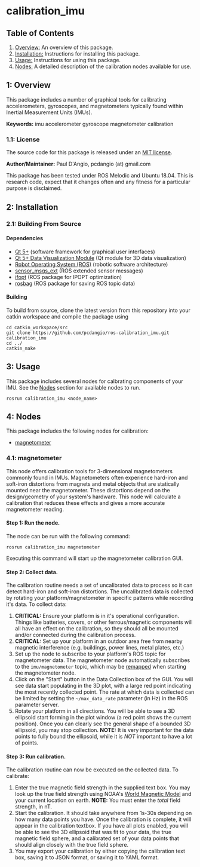 # calibration_imu

## Table of Contents

1. [Overview:](#1-overview) An overview of this package.
2. [Installation:](#2-installation) Instructions for installing this package.
3. [Usage:](#3-usage) Instructions for using this package.
4. [Nodes:](#4-nodes) A detailed description of the calibration nodes available for use.

## 1: Overview

This package includes a number of graphical tools for calibrating accelerometers, gyroscopes, and magnetometers typically found within Inertial Measurement Units (IMUs).

**Keywords:** imu accelerometer gyroscope magnetometer calibration

### 1.1: License

The source code for this package is released under an [MIT license](LICENSE).

**Author/Maintainer:** Paul D'Angio, pcdangio (at) gmail.com

This package has been tested under ROS Melodic and Ubuntu 18.04. This is research code, expect that it changes often and any fitness for a particular purpose is disclaimed.

## 2: Installation

### 2.1: Building From Source

#### Dependencies

- [Qt 5+](https://doc.qt.io/qt-5/) (software framework for graphical user interfaces)
- [Qt 5+ Data Visualization Module](https://doc.qt.io/qt-5/qtdatavisualization-index.html) (Qt module for 3D data visualization)
- [Robot Operating System (ROS)](http://wiki.ros.org) (robotic software architecture)
- [sensor_msgs_ext](https://github.com/pcdangio/ros-sensor_msgs_ext) (ROS extended sensor messages)
- [ifopt](http://wiki.ros.org/ifopt) (ROS package for IPOPT optimization)
- [rosbag](http://wiki.ros.org/rosbag) (ROS package for saving ROS topic data)

#### Building

To build from source, clone the latest version from this repository into your catkin workspace and compile the package using

```
cd catkin_workspace/src
git clone https://github.com/pcdangio/ros-calibration_imu.git calibration_imu
cd ../
catkin_make
```

## 3: Usage

This package includes several nodes for calbrating components of your IMU. See the [Nodes](#nodes) section for available nodes to run.

```
rosrun calibration_imu <node_name>
```

## 4: Nodes

This package includes the following nodes for calibration:

- [magnetometer](#41-magnetometer)

### 4.1: magnetometer

This node offers calibration tools for 3-dimensional magnetometers commonly found in IMUs. Magnetometers often experience hard-iron and soft-iron distortions from magnets and metal objects that are statically mounted near the magnetometer. These distortions depend on the design/geometry of your system's hardware. This node will calculate a calibration that reduces these effects and gives a more accurate magnetometer reading.

#### Step 1: Run the node.

The node can be run with the following command:

```
rosrun calibration_imu magnetometer
```

Executing this command will start up the magnetometer calibration GUI.

#### Step 2: Collect data.

The calibration routine needs a set of uncalibrated data to process so it can detect hard-iron and soft-iron distortions. The uncalibrated data is collected by rotating your platform/magnetometer in specific patterns while recording it's data.  To collect data:

1. **CRITICAL:** Ensure your platform is in it's operational configuration. Things like batteries, covers, or other ferrous/magnetic components will all have an effect on the calibration, so they should all be mounted and/or connected during the calibration process.
2. **CRITICAL:** Set up your platform in an outdoor area free from nearby magnetic interference (e.g. buildings, power lines, metal plates, etc.)
3. Set up the node to subscribe to your platform's ROS topic for magnetometer data. The magnetometer node automatically subscribes to the `imu/magnetometer` topic, which may be [remapped](http://wiki.ros.org/Remapping%20Arguments) when starting the magnetometer node.
4. Click on the "Start" button in the Data Collection box of the GUI. You will see data start populating in the 3D plot, with a large red point indicating the most recently collected point. The rate at which data is collected can be limited by setting the `~/max_data_rate` parameter (in Hz) in the ROS parameter server.
5. Rotate your platform in all directions. You will be able to see a 3D ellipsoid start forming in the plot window (a red point shows the current position). Once you can clearly see the general shape of a bounded 3D ellipsoid, you may stop collection. **NOTE:** It is very important for the data points to fully bound the ellipsoid, while it is *NOT* important to have a lot of points.

#### Step 3: Run calibration.

The calibration routine can now be executed on the collected data. To calibrate:

1. Enter the true magnetic field strength in the supplied text box. You may look up the true field strength using NOAA's [World Magnetic Model](https://www.ngdc.noaa.gov/geomag/calculators/magcalc.shtml#igrfwmm) and your current location on earth. **NOTE:** You must enter the *total* field strength, in nT.
2. Start the calibration. It should take anywhere from 1s-30s depending on how many data points you have. Once the calibration is complete, it will appear in the calibration textbox. If you have all plots enabled, you will be able to see the 3D ellipsoid that was fit to your data, the true magnetic field sphere, and a calibrated set of your data points that should align closely with the true field sphere.
3. You may export your calibration by either copying the calibration text box, saving it to JSON format, or saving it to YAML format.
